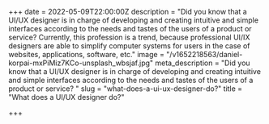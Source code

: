 +++
date = 2022-05-09T22:00:00Z
description = "Did you know that a UI/UX designer is in charge of developing and creating intuitive and simple interfaces according to the needs and tastes of the users of a product or service? Currently, this profession is a trend, because professional UI/IX designers are able to simplify computer systems for users in the case of websites, applications, software, etc."
image = "/v1652218563/daniel-korpai-mxPiMiz7KCo-unsplash_wbsjaf.jpg"
meta_description = "Did you know that a UI/UX designer is in charge of developing and creating intuitive and simple interfaces according to the needs and tastes of the users of a product or service? "
slug = "what-does-a-ui-ux-designer-do?"
title = "What does a UI/UX designer do?"

+++
